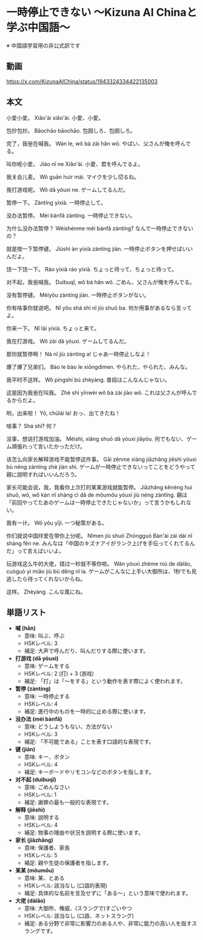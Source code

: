 # 一時停止できない 〜Kizuna AI Chinaと学ぶ中国語〜
※ 中国語学習用の非公式訳です

## 動画
https://x.com/KizunaAIChina/status/1943324334422135003

## 本文

小爱小爱。
Xiǎo'ài xiǎo'ài.
小愛、小愛。

包抄包抄。
Bāochāo bāochāo.
包囲しろ、包囲しろ。

完了，我爸在喊我。
Wán le, wǒ bà zài hǎn wǒ.
やばい、父さんが俺を呼んでる。

叫你呢小爱。
Jiào nǐ ne Xiǎo'ài.
小愛、君を呼んでるよ。

我关会儿麦。
Wǒ guān huìr mài.
マイクを少し切るね。

我打游戏呢。
Wǒ dǎ yóuxì ne.
ゲームしてるんだ。

暂停一下。
Zàntíng yíxià.
一時停止して。

没办法暂停。
Méi bànfǎ zàntíng.
一時停止できない。

为什么没办法暂停？
Wèishénme méi bànfǎ zàntíng?
なんで一時停止できないの？

就是按一下暂停键。
Jiùshì àn yíxià zàntíng jiàn.
一時停止ボタンを押せばいいんだよ。

饶一下饶一下。
Ráo yíxià ráo yíxià.
ちょっと待って、ちょっと待って。

对不起，我爸喊我。
Duìbuqǐ, wǒ bà hǎn wǒ.
ごめん、父さんが俺を呼んでる。

没有暂停键。
Méiyǒu zàntíng jiàn.
一時停止ボタンがない。

你有啥事你就说吧。
Nǐ yǒu shá shì nǐ jiù shuō ba.
何か用事があるなら言ってよ。

你来一下。
Nǐ lái yíxià.
ちょっと来て。

我在打游戏。
Wǒ zài dǎ yóuxì.
ゲームしてるんだ。

那你就暂停啊！
Nà nǐ jiù zàntíng a!
じゃあ一時停止しなよ！

爆了爆了兄弟们。
Bào le bào le xiōngdìmen.
やられた、やられた、みんな。

我平时不这样。
Wǒ píngshí bú zhèyàng.
普段はこんなんじゃない。

这是因为我爸在叫我。
Zhè shì yīnwèi wǒ bà zài jiào wǒ.
これは父さんが呼んでるからだよ。

哟，出来啦！
Yō, chūlái la!
おっ、出てきたね！

啥事？
Shá shì?
何？

没事，想说打游戏加油。
Méishì, xiǎng shuō dǎ yóuxì jiāyóu.
何でもない、ゲーム頑張れって言いたかっただけ。

该怎么向家长解释游戏不能暂停这件事。
Gāi zěnme xiàng jiāzhǎng jiěshì yóuxì bù néng zàntíng zhè jiàn shì.
ゲームが一時停止できないってことをどうやって親に説明すればいいんだろう。

家长可能会说，我，我看你上次打的某某游戏就能暂停。
Jiāzhǎng kěnéng huì shuō, wǒ, wǒ kàn nǐ shàng cì dǎ de mǒumǒu yóuxì jiù néng zàntíng.
親は「前回やってたあのゲームは一時停止できたじゃないか」って言うかもしれない。

我有一计。
Wǒ yǒu yījì.
一つ秘策がある。

你们就说中国绊爱在带你上分呢。
Nǐmen jiù shuō Zhōngguó Bàn'ài zài dài nǐ shàng fēn ne.
みんなは「中国のキズナアイがランク上げを手伝ってくれてるんだ」って言えばいいよ。

玩游戏这么牛的大佬，错过一秒就不等你啦。
Wán yóuxì zhème niú de dàlǎo, cuòguò yì miǎo jiù bù děng nǐ la.
ゲームがこんなに上手い大御所は、1秒でも見逃したら待ってくれないからね。

这样。
Zhèyàng.
こんな風にね。

## 単語リスト

* **喊 (hǎn)**
    * 意味: 叫ぶ、呼ぶ
    * HSKレベル: 3
    * 補足: 大声で呼んだり、叫んだりする際に使います。
* **打游戏 (dǎ yóuxì)**
    * 意味: ゲームをする
    * HSKレベル: 2 (打) + 3 (游戏)
    * 補足: 「打」は「〜をする」という動作を表す際によく使われます。
* **暂停 (zàntíng)**
    * 意味: 一時停止する
    * HSKレベル: 4
    * 補足: 進行中のものを一時的に止める際に使います。
* **没办法 (méi bànfǎ)**
    * 意味: どうしようもない、方法がない
    * HSKレベル: 3
    * 補足: 「不可能である」ことを表す口語的な表現です。
* **键 (jiàn)**
    * 意味: キー、ボタン
    * HSKレベル: 4
    * 補足: キーボードやリモコンなどのボタンを指します。
* **对不起 (duìbuqǐ)**
    * 意味: ごめんなさい
    * HSKレベル: 1
    * 補足: 謝罪の最も一般的な表現です。
* **解释 (jiěshì)**
    * 意味: 説明する
    * HSKレベル: 4
    * 補足: 物事の理由や状況を説明する際に使います。
* **家长 (jiāzhǎng)**
    * 意味: 保護者、家長
    * HSKレベル: 5
    * 補足: 親や生徒の保護者を指します。
* **某某 (mǒumǒu)**
    * 意味: 某、とある
    * HSKレベル: 該当なし (口語的表現)
    * 補足: 具体的な名前を言及せずに「ある～」という意味で使われます。
* **大佬 (dàlǎo)**
    * 意味: 大御所、権威、(スラングで)すごいやつ
    * HSKレベル: 該当なし (口語、ネットスラング)
    * 補足: ある分野で非常に影響力のある人や、非常に能力の高い人を指すスラングです。
